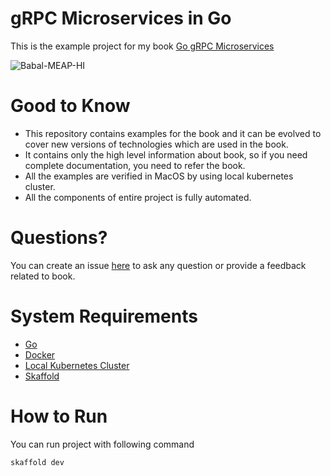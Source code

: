 # gRPC Microservices in Go
This is the example project for my book [Go gRPC Microservices](https://www.manning.com/books/grpc-microservices-in-go)

![Babal-MEAP-HI](https://user-images.githubusercontent.com/1237982/211629215-4a8152a8-396d-4d84-9f17-8e04ce8955b3.png)

# Good to Know
- This repository contains examples for the book and it can be evolved to cover new versions of technologies which are used in the book.
- It contains only the high level information about book, so if you need complete documentation, you need to refer the book.
- All the examples are verified in MacOS by using local kubernetes cluster.
- All the components of entire project is fully automated.

# Questions?
You can create an issue [here](https://github.com/huseyinbabal/microservices/issues) to ask any question or provide a feedback related to book.

# System Requirements
- [Go](https://go.dev/dl/)
- [Docker](https://www.docker.com/products/docker-desktop/) 
- [Local Kubernetes Cluster](https://minikube.sigs.k8s.io/docs/)
- [Skaffold](https://skaffold.dev/)

# How to Run
You can run project with following command
```bash
skaffold dev
```

